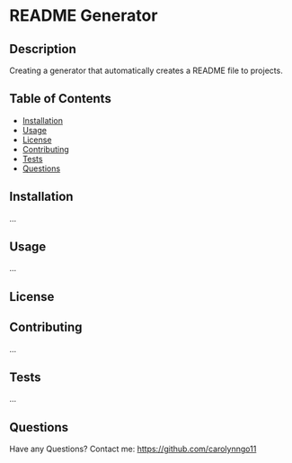 # README Generator

## Description
Creating a generator that automatically creates a README file to projects.

## Table of Contents
      
- [Installation](#installation)
- [Usage](#usage)
- [License](#license)
- [Contributing](#contributing)
- [Tests](#tests)
- [Questions](#questions)
      
## Installation
...

## Usage
...

## License

## Contributing
...

## Tests
...

## Questions
Have any Questions? Contact me: https://github.com/carolynngo11
